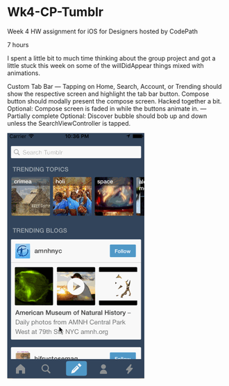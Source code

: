 # Wk4-CP-Tumblr
Week 4 HW assignment for iOS for Designers hosted by CodePath

7 hours

I spent a little bit to much time thinking about the group project and got a little stuck this week on some of the willDidAppear things mixed with animations. 

Custom Tab Bar — Tapping on Home, Search, Account, or Trending should show the respective screen and highlight the tab bar button.
Compose button should modally present the compose screen. Hacked together a bit.
Optional: Compose screen is faded in while the buttons animate in. — Partially complete
Optional: Discover bubble should bob up and down unless the SearchViewController is tapped.

![Tumblr - Wk 4 gif](https://github.com/seanstonsf/Wk4-CP-Tumblr/blob/master/tumblr-wk4-SeanSmith.gif)
